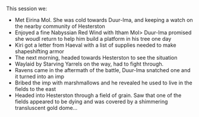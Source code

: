 This session we:

* Met Eirina Mol. She was cold towards Duur-Ima, and keeping a watch on the nearby community of Hesterston
* Enjoyed a fine Nabyssian Red Wind with Itham Mol> Duur-Ima promised she woudl return to help him build a platform in his tree one day
* Kiri got a letter from Haeval with a list of supplies needed to make shapeshifting armor
* The next morning, headed towards Hesterston to see the situation
* Waylaid by Starving Yarrels on the way, had to fight through.
* Ravens came in the aftermath of the battle, Duur-Ima snatched one and it turned into an imp
* Bribed the imp with marshmallows and he revealed he used to live in the fields to the east
* Headed into Hesterston through a field of grain. Saw that one of the fields appeared to be dying and was covered by a shimmering transluscent gold dome...
